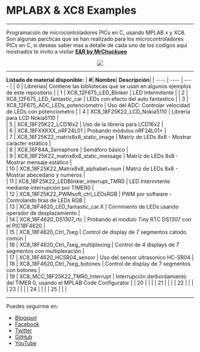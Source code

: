 # MPLABX & XC8 Examples
***
Programación de microcontroladores PICs en C, usando MPLAB x y XC8. Son algunas parcticas que se han realizado para los microcontroladores PICs en C, si deseas saber mas a detalle de cada uno de los codigos aqui mostrados te invito a visitar [**E&R by MrChuckuee**](http://mrchunckuee.blogspot.mx/p/mplapx-y-xc8.html) 

<p align="center">
  <img src="http://2.bp.blogspot.com/-n3qpKEQO2w4/VF8P-RfQv5I/AAAAAAAAB5k/QfjsE5pZKYU/s1600/mplab%2Bx%2By%2Bxc8%2B-%2Belectronica%2By%2Brobotica.png"/>
</p>

***
**Listado de material disponible:**
| **#**| **Nombre**| **Descripción**|
| ---- | ---- | ---- | 
| 0 | Librerias| Contiene las bibliotecas que se usan en algunos ejemplos de este repositorio | 
| 1 | XC8_12F675_LED_Blinker | LED Intermitente |
| 2 | XC8_12F675_LED_fantastic_car | LEDs con efecto del auto fantastico |
| 3 | XC8_12F675_ADC_LEDs_potenciometro | Uso del ADC: Controlar velocidad de LEDs con potenciometro |
| 4 | XC8_18F25K22_LCD_Nokia5110 | Libreria para LCD Nokia5110 |  
| 5 | XC8_18F25K22_LCD16x2 | Uso de la libreria para LCD16x2 |  
| 6 | XC8_18FXXKXX_nRF24L01 | Probando módulos nRF24L01+ |  
| 7 | XC8_18F25K22_matrix8x8_static_image | Matriz de LEDs 8x8 - Mostrar carácter estático |  
| 8 | XC8_16F84A_Semaphore | Semáforo básico |  
| 9 | XC8_18F25K22_matrix8x8_static_message | Matriz de LEDs 8x8 - Mostrar mensaje estático |  
| 10 | XC8_18F25K22_Matrix8x8_alphabet+num | Matriz de LEDs 8x8 - Mostrar abecedario y numeros |  
| 11 | XC8_18F25K22_LEDBlinker_interrupt_TMR0 | LED Intermitente mediante interrupción por TIMER0 |  
| 12 | XC8_18F25K22_PWMsoft_ctrl_LEDsRGB | PWM por software - Controlando tiras de LEDs RGB |  
| 13 | XC8_18F4620_LED_fantastic_car.X | Corrimiento de LEDs usando operador de desplazamiento |  
| 14 | XC8_18F4620_DS1307_rtc | Probando el modulo Tiny RTC DS1307 con el PIC18F4620 |  
| 15 | XC8_18F4620_Ctrl_7seg | Control de display de 7 segmentos catodo común |  
| 16 | XC8_18F4620_Ctrl_7seg_multiplexing | Control de 4 displays de 7 segmentos con multiplexación |  
| 17 | XC8_18F4620_HCSR04_sensor | Uso del sensor ultrasonico HC-SR04  | 
| 18 | XC8_18F4620_Ctrl_7seg_botones | Control de display de 7 segmentos con botones |  
| 19 | XC8_MCC_18F25K22_TMR0_Interrupt | Interrupción derbordamiento del TIMER 0, usando el MPLAB Code Configurator |
| 20 |  |  |
| 21 |  |  |
| 22 |  |  |
| 23 |  |  |
| 24 |  |  |
| 25 |  |  |


***
Puedes seguirme en:
- [Blogspot](http://mrchunckuee.blogspot.com)
- [Facebook](https://www.facebook.com/ElectronicayRobotica)
- [Twitter](https://twitter.com/MrChunckuee)
- [GitHub](https://github.com/MrChunckuee)
- [YouTube](https://www.youtube.com/user/mrchunckueepsr)

